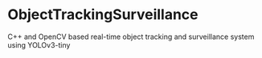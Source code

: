 # ObjectTrackingSurveillance
C++ and OpenCV based real-time object tracking and surveillance system using YOLOv3-tiny
